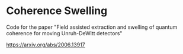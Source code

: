 # Coherence Swelling

Code for the paper "Field assisted extraction and swelling of quantum coherence for moving Unruh-DeWitt detectors"

https://arxiv.org/abs/2006.13917
